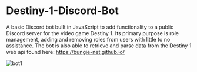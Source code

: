 # Destiny-1-Discord-Bot
A basic Discord bot built in JavaScript to add functionality to a public Discord server for the video game Destiny 1. Its primary purpose is role management, adding and removing roles from users with little to no assistance. The bot is also able to retrieve and parse data from the Destiny 1 web api found here: https://bungie-net.github.io/

![bot1](https://user-images.githubusercontent.com/34043602/197366997-97687604-bf7d-4147-9ea2-3ed124fc7918.PNG)
